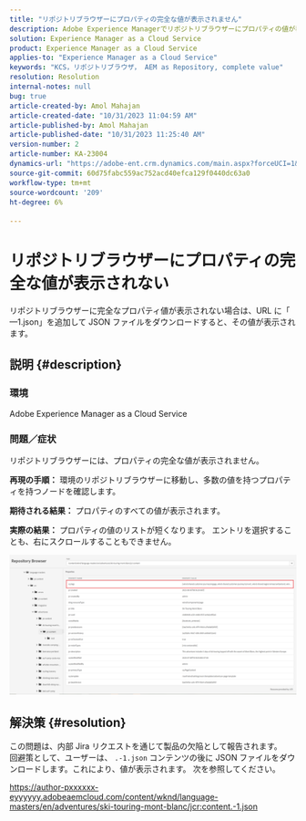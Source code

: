 ```yaml
---
title: "リポジトリブラウザーにプロパティの完全な値が表示されません"
description: Adobe Experience Managerでリポジトリブラウザーにプロパティの値が表示されない問題を修正する方法を説明します。 URL に「 —1.json」を追加します。
solution: Experience Manager as a Cloud Service
product: Experience Manager as a Cloud Service
applies-to: "Experience Manager as a Cloud Service"
keywords: "KCS，リポジトリブラウザ， AEM as Repository, complete value"
resolution: Resolution
internal-notes: null
bug: true
article-created-by: Amol Mahajan
article-created-date: "10/31/2023 11:04:59 AM"
article-published-by: Amol Mahajan
article-published-date: "10/31/2023 11:25:40 AM"
version-number: 2
article-number: KA-23004
dynamics-url: "https://adobe-ent.crm.dynamics.com/main.aspx?forceUCI=1&pagetype=entityrecord&etn=knowledgearticle&id=20f85554-dd77-ee11-8179-6045bd0061cb"
source-git-commit: 60d75fabc559ac752acd40efca129f0440dc63a0
workflow-type: tm+mt
source-wordcount: '209'
ht-degree: 6%

---
```


# リポジトリブラウザーにプロパティの完全な値が表示されない


リポジトリブラウザーに完全なプロパティ値が表示されない場合は、URL に「 —1.json」を追加して JSON ファイルをダウンロードすると、その値が表示されます。

## 説明 {#description}


### <b>環境</b>

Adobe Experience Manager as a Cloud Service



### <b>問題／症状</b>

リポジトリブラウザーには、プロパティの完全な値が表示されません。

<b>再現の手順：</b> 環境のリポジトリブラウザーに移動し、多数の値を持つプロパティを持つノードを確認します。

<b>期待される結果：</b> プロパティのすべての値が表示されます。

<b>実際の結果：</b> プロパティの値のリストが短くなります。 エントリを選択することも、右にスクロールすることもできません。



![](assets/05df7e78-ff6b-ee11-8df0-6045bd006e5a.png)


## 解決策 {#resolution}

この問題は、内部 Jira リクエストを通じて製品の欠陥として報告されます。<br>
回避策として、ユーザーは、 `.-1.json` コンテンツの後に JSON ファイルをダウンロードします。これにより、値が表示されます。 次を参照してください。

https://author-pxxxxxx-eyyyyyy.adobeaemcloud.com/content/wknd/language-masters/en/adventures/ski-touring-mont-blanc/jcr:content.-1.json
